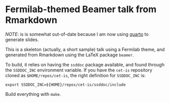# Fermilab-themed Beamer talk from Rmarkdown

*NOTE*: is is somewhat out-of-date because I am now using [quarto](https://quarto.org) to generate slides.

This is a skeleton (actually, a short sample) talk using a Fermilab theme, and generated from Rmarkdown using the LaTeX package `beamer`.

To build, it relies on having the `ssddoc` package available, and found through the `SSDDOC_INC` environment variable.
If you have the `cet-is` repository cloned as `$HOME/repos/cet-is`, the right definition for `SSDDOC_INC` is:

    export SSDDOC_INC=${HOME}/repos/cet-is/ssddoc/include

Build everything with `make`.
